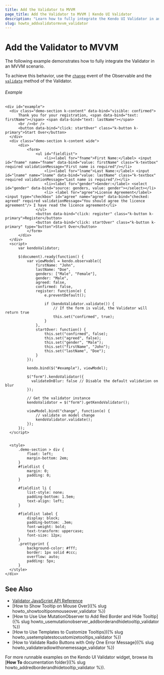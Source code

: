 ```yaml
---
title: Add the Validator to MVVM
page_title: Add the Validator to MVVM | Kendo UI Validator
description: "Learn how to fully integrate the Kendo UI Validator in an MVVM scenario."
slug: howto_addvalidatormvvm_validator
---
```


# Add the Validator to MVVM

The following example demonstrates how to fully integrate the Validator in an MVVM scenario.

To achieve this behavior, use the [`change`](/api/javascript/data/observableobject/events/change) event of the Observable and the [`validate`](/api/javascript/ui/validator/methods/validate) method of the Validator.

###### Example

```dojo
<div id="example">
  <div class="demo-section k-content" data-bind="visible: confirmed">
      Thank you for your registration, <span data-bind="text: firstName"></span> <span data-bind="text: lastName"></span>
      <br /><br />
      <button data-bind="click: startOver" class="k-button k-primary">Start Over</button>
  </div>
  <div class="demo-section k-content wide">
      <div>
          <form>
              <ul id="fieldlist">
                  <li><label for="fname">First Name:</label> <input id="fname" name="fname" data-bind="value: firstName" class="k-textbox" required validationMessage="First name is required"/></li>
                  <li><label for="lname">Last Name:</label> <input id="lname" name="lname" data-bind="value: lastName" class="k-textbox" required validationMessage="Last name is required"/></li>
                  <li><label for="gender">Gender:</label> <select id="gender" data-bind="source: genders, value: gender"></select></li>
                  <li> <label for="agree">License Agreement</label> <input type="checkbox" id="agree" name="agree" data-bind="checked: agreed" required validationMessage="You should agree the licence agreement"/> I have read the licence agreement</li>
              </ul>
              <button data-bind="click: register" class="k-button k-primary">Register</button>
              <button data-bind="click: startOver" class="k-button k-primary" type="button">Start Over</button>
          </form>
      </div>
  </div>
  <script>
      var kendoValidator;

      $(document).ready(function() {
          var viewModel = kendo.observable({
              firstName: "John",
              lastName: "Doe",
              genders: ["Male", "Female"],
              gender: "Male",
              agreed: false,
              confirmed: false,
              register: function(e) {
                  e.preventDefault();

                  if (kendoValidator.validate()) {
                      // If the form is valid, the Validator will return true
                      this.set("confirmed", true);
                  }
              },
              startOver: function() {
                  this.set("confirmed", false);
                  this.set("agreed", false);
                  this.set("gender", "Male");
                  this.set("firstName", "John");
                  this.set("lastName", "Doe");
              }
          });

          kendo.bind($("#example"), viewModel);

          $("form").kendoValidator({
            validateOnBlur: false // Disable the default validation on blur
          });

          // Get the validator instance
          kendoValidator = $("form").getKendoValidator();

          viewModel.bind("change", function(e) {
              // validate on model change
              kendoValidator.validate();
          });
      });
  </script>


  <style>
      .demo-section > div {
          float: left;
          margin-bottom: 2em;
      }
      #fieldlist {
          margin: 0;
          padding: 0;
      }

      #fieldlist li {
          list-style: none;
          padding-bottom: 1.5em;
          text-align: left;
      }

      #fieldlist label {
          display: block;
          padding-bottom: .3em;
          font-weight: bold;
          text-transform: uppercase;
          font-size: 12px;
      }
      .prettyprint {
          background-color: #fff;
          border: 1px solid #ccc;
          overflow: auto;
          padding: 5px;
      }
  </style>
</div>
```

## See Also

* [Validator JavaScript API Reference](/api/javascript/ui/validator)
* [How to Show Tooltip on Mouse Over]({% slug howto_showtooltiponmouseover_validator %})
* [How to Use Use MutationObserver to Add Red Border and Hide Tooltip]({% slug howto_usemutationobserver_addborderandhidetooltip_validator %})
* [How to Use Templates to Customize Tooltips]({% slug howto_usetemplatestocustomizetooltips_validator %})
* [How to Validate Radio Buttons with Only One Error Message]({% slug howto_validateradiowithonemessage_validator %})

For more runnable examples on the Kendo UI Validator widget, browse its [**How To** documentation folder]({% slug howto_addredborderandhidetooltip_validator %}).
